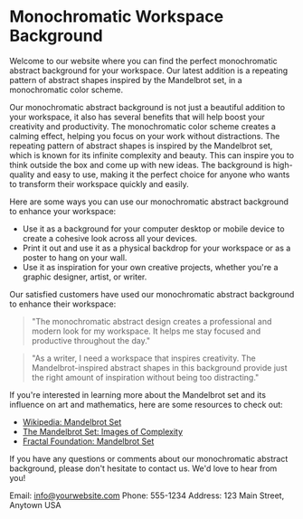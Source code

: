 <!--font:Poppins-->

# Monochromatic Workspace Background

Welcome to our website where you can find the perfect monochromatic abstract background for your workspace. Our latest addition is a repeating pattern of abstract shapes inspired by the Mandelbrot set, in a monochromatic color scheme.

Our monochromatic abstract background is not just a beautiful addition to your workspace, it also has several benefits that will help boost your creativity and productivity. The monochromatic color scheme creates a calming effect, helping you focus on your work without distractions. The repeating pattern of abstract shapes is inspired by the Mandelbrot set, which is known for its infinite complexity and beauty. This can inspire you to think outside the box and come up with new ideas. The background is high-quality and easy to use, making it the perfect choice for anyone who wants to transform their workspace quickly and easily.

Here are some ways you can use our monochromatic abstract background to enhance your workspace:

- Use it as a background for your computer desktop or mobile device to create a cohesive look across all your devices.
- Print it out and use it as a physical backdrop for your workspace or as a poster to hang on your wall.
- Use it as inspiration for your own creative projects, whether you're a graphic designer, artist, or writer.

Our satisfied customers have used our monochromatic abstract background to enhance their workspace:

> "The monochromatic abstract design creates a professional and modern look for my workspace. It helps me stay focused and productive throughout the day."

> "As a writer, I need a workspace that inspires creativity. The Mandelbrot-inspired abstract shapes in this background provide just the right amount of inspiration without being too distracting."

If you're interested in learning more about the Mandelbrot set and its influence on art and mathematics, here are some resources to check out:

- [Wikipedia: Mandelbrot Set](https://en.wikipedia.org/wiki/Mandelbrot_set)
- [The Mandelbrot Set: Images of Complexity](https://www.youtube.com/watch?v=0jGaio87u3A)
- [Fractal Foundation: Mandelbrot Set](https://fractalfoundation.org/resources/fractal-gallery/mandelbrot-set/)

If you have any questions or comments about our monochromatic abstract background, please don't hesitate to contact us. We'd love to hear from you!

Email: info@yourwebsite.com
Phone: 555-1234
Address: 123 Main Street, Anytown USA

<!--

Write me content for website with wallpaper which alt text is:

"A wallpaper with a repeating pattern of abstract shapes inspired by the Mandelbrot set, in a monochromatic color scheme."

The name/title of the page should not be 1:1 copy of the alt text but rather a real content of the website which is using this wallpaper.

- Use markdown format 
- Start with heading
- Heading should be short and concise
- The content should look like a real website 
- The website should not be about the wallpaper, wallpaper is just a related background
- Heading should be contain work "wallpaper" or "background"
- Include real sections like references, contact, user stories, etc. use things relevant to the page purpose.
- Feel free to use structure like headings, bullets, numbering, blockquotes, paragraphs, horizontal lines, etc.
- You can use formatting like bold or _italic_
- You can include UTF-8 emojis
- Links should be only #hash anchors (and you can refer to the document itself)
- Do not include images


---


# Monochrome Abstract Wallpaper Background for Your Creative Workspace

Welcome to our website where you can find the perfect wallpaper background for your creative workspace. Our latest addition is a monochromatic abstract wallpaper with repeating patterns inspired by the Mandelbrot set.

## Why Choose Our Monochrome Abstract Wallpaper?

Our monochrome abstract wallpaper is not just a beautiful addition to your workspace, it also has several benefits that will help boost your creativity and productivity:

- The monochromatic color scheme creates a calming effect, helping you focus on your work without distractions.
- The repeating pattern of abstract shapes is inspired by the Mandelbrot set, which is known for its infinite complexity and beauty. This can inspire you to think outside the box and come up with new ideas.
- The wallpaper is high-quality and easy to install, making it the perfect choice for anyone who wants to transform their workspace quickly and easily.

## How to Use Our Monochrome Abstract Wallpaper

Our monochrome abstract wallpaper can be used in a variety of ways to enhance your workspace:

- Use it as a background for your computer desktop or mobile device to create a cohesive look across all your devices.
- Print it out and use it as a physical backdrop for your workspace or as a poster to hang on your wall.
- Use it as inspiration for your own creative projects, whether you're a graphic designer, artist, or writer.

## User Stories

Here are some stories from our satisfied customers who have used our monochrome abstract wallpaper to enhance their workspace:

> "I was looking for a wallpaper that would help me focus on my work without being too distracting. The monochromatic abstract design was perfect for me, and I love how easy it was to install."

> "As a graphic designer, I'm always looking for new sources of inspiration. The Mandelbrot-inspired abstract shapes in this wallpaper have helped me come up with some amazing new designs."

## References

If you're interested in learning more about the Mandelbrot set and its influence on art and mathematics, here are some resources to check out:

- [Wikipedia: Mandelbrot Set](https://en.wikipedia.org/wiki/Mandelbrot_set)
- [The Mandelbrot Set: Images of Complexity](https://www.youtube.com/watch?v=0jGaio87u3A)
- [Fractal Foundation: Mandelbrot Set](https://fractalfoundation.org/resources/fractal-gallery/mandelbrot-set/)

## Contact Us

If you have any questions or comments about our monochrome abstract wallpaper, please don't hesitate to contact us. We'd love to hear from you!

Email: info@yourwebsite.com
Phone: 555-1234
Address: 123 Main Street, Anytown USA


---


Heading should not include word "wallpaper". The website should not be about the wallpaper itself, wallpaper is just a related background, rewrite whole content.


---


# Elevate Your Workspace with a Monochromatic Abstract Background

Welcome to our website where you can find the perfect monochromatic abstract background for your creative workspace. Our latest addition is a repeating pattern of abstract shapes inspired by the Mandelbrot set, in a monochromatic color scheme.

## Why Choose Our Monochromatic Abstract Background?

Our monochromatic abstract background is not just a beautiful addition to your workspace, it also has several benefits that will help boost your creativity and productivity:

- The monochromatic color scheme creates a calming effect, helping you focus on your work without distractions.
- The repeating pattern of abstract shapes is inspired by the Mandelbrot set, which is known for its infinite complexity and beauty. This can inspire you to think outside the box and come up with new ideas.
- The background is high-quality and easy to use, making it the perfect choice for anyone who wants to transform their workspace quickly and easily.

## How to Use Our Monochromatic Abstract Background

Our monochromatic abstract background can be used in a variety of ways to enhance your workspace:

- Use it as a background for your computer desktop or mobile device to create a cohesive look across all your devices.
- Print it out and use it as a physical backdrop for your workspace or as a poster to hang on your wall.
- Use it as inspiration for your own creative projects, whether you're a graphic designer, artist, or writer.

## User Stories

Here are some stories from our satisfied customers who have used our monochromatic abstract background to enhance their workspace:

> "I was looking for a background that would help me focus on my work without being too distracting. The monochromatic abstract design was perfect for me, and I love how easy it was to use."

> "As an artist, I'm always looking for new sources of inspiration. The Mandelbrot-inspired abstract shapes in this background have helped me come up with some amazing new ideas."

## References

If you're interested in learning more about the Mandelbrot set and its influence on art and mathematics, here are some resources to check out:

- [Wikipedia: Mandelbrot Set](https://en.wikipedia.org/wiki/Mandelbrot_set)
- [The Mandelbrot Set: Images of Complexity](https://www.youtube.com/watch?v=0jGaio87u3A)
- [Fractal Foundation: Mandelbrot Set](https://fractalfoundation.org/resources/fractal-gallery/mandelbrot-set/)

## Contact Us

If you have any questions or comments about our monochromatic abstract background, please don't hesitate to contact us. We'd love to hear from you!

Email: info@yourwebsite.com
Phone: 555-1234
Address: 123 Main Street, Anytown USA


---


Heading is too long, rewrite whole content.


---


# Monochromatic Abstract Background for Your Creative Workspace

Welcome to our website where you can find the perfect monochromatic abstract background for your creative workspace. Our latest addition is a repeating pattern of abstract shapes inspired by the Mandelbrot set, in a monochromatic color scheme.

Our monochromatic abstract background is not just a beautiful addition to your workspace, it also has several benefits that will help boost your creativity and productivity. The monochromatic color scheme creates a calming effect, helping you focus on your work without distractions. The repeating pattern of abstract shapes is inspired by the Mandelbrot set, which is known for its infinite complexity and beauty. This can inspire you to think outside the box and come up with new ideas. The background is high-quality and easy to use, making it the perfect choice for anyone who wants to transform their workspace quickly and easily.

Here are some ways you can use our monochromatic abstract background to enhance your workspace:

- Use it as a background for your computer desktop or mobile device to create a cohesive look across all your devices.
- Print it out and use it as a physical backdrop for your workspace or as a poster to hang on your wall.
- Use it as inspiration for your own creative projects, whether you're a graphic designer, artist, or writer.

Our satisfied customers have used our monochromatic abstract background to enhance their workspace:

> "I was looking for a background that would help me focus on my work without being too distracting. The monochromatic abstract design was perfect for me, and I love how easy it was to use."

> "As an artist, I'm always looking for new sources of inspiration. The Mandelbrot-inspired abstract shapes in this background have helped me come up with some amazing new ideas."

If you're interested in learning more about the Mandelbrot set and its influence on art and mathematics, here are some resources to check out:

- [Wikipedia: Mandelbrot Set](https://en.wikipedia.org/wiki/Mandelbrot_set)
- [The Mandelbrot Set: Images of Complexity](https://www.youtube.com/watch?v=0jGaio87u3A)
- [Fractal Foundation: Mandelbrot Set](https://fractalfoundation.org/resources/fractal-gallery/mandelbrot-set/)

If you have any questions or comments about our monochromatic abstract background, please don't hesitate to contact us. We'd love to hear from you!

Email: info@yourwebsite.com
Phone: 555-1234
Address: 123 Main Street, Anytown USA


---


Heading is too long, rewrite whole content.


---


# Monochromatic Abstract Background for Your Workspace

Welcome to our website where you can find the perfect monochromatic abstract background for your workspace. Our latest addition is a repeating pattern of abstract shapes inspired by the Mandelbrot set, in a monochromatic color scheme.

Our monochromatic abstract background is not just a beautiful addition to your workspace, it also has several benefits that will help boost your creativity and productivity. The monochromatic color scheme creates a calming effect, helping you focus on your work without distractions. The repeating pattern of abstract shapes is inspired by the Mandelbrot set, which is known for its infinite complexity and beauty. This can inspire you to think outside the box and come up with new ideas. The background is high-quality and easy to use, making it the perfect choice for anyone who wants to transform their workspace quickly and easily.

Here are some ways you can use our monochromatic abstract background to enhance your workspace:

- Use it as a background for your computer desktop or mobile device to create a cohesive look across all your devices.
- Print it out and use it as a physical backdrop for your workspace or as a poster to hang on your wall.
- Use it as inspiration for your own creative projects, whether you're a graphic designer, artist, or writer.

Our satisfied customers have used our monochromatic abstract background to enhance their workspace:

> "The monochromatic abstract design creates a professional and modern look for my workspace. It helps me stay focused and productive throughout the day."

> "As a writer, I need a workspace that inspires creativity. The Mandelbrot-inspired abstract shapes in this background provide just the right amount of inspiration without being too distracting."

If you're interested in learning more about the Mandelbrot set and its influence on art and mathematics, here are some resources to check out:

- [Wikipedia: Mandelbrot Set](https://en.wikipedia.org/wiki/Mandelbrot_set)
- [The Mandelbrot Set: Images of Complexity](https://www.youtube.com/watch?v=0jGaio87u3A)
- [Fractal Foundation: Mandelbrot Set](https://fractalfoundation.org/resources/fractal-gallery/mandelbrot-set/)

If you have any questions or comments about our monochromatic abstract background, please don't hesitate to contact us. We'd love to hear from you!

Email: info@yourwebsite.com
Phone: 555-1234
Address: 123 Main Street, Anytown USA


---


Write me a Google font which is best fitting for the website.

Pick from the list:
- Playfair Display
- Great Vibes
- Orbitron
- Lobster
- Lato
- Open Sans
- Alegreya
- IBM Plex Sans
- Dancing Script
- Poppins
- Exo 2
- Roboto
- Futura
- Montserrat
- Inter
- Barlow Condensed
- Raleway


Write just the font name nothing else.


---


Poppins

-->
